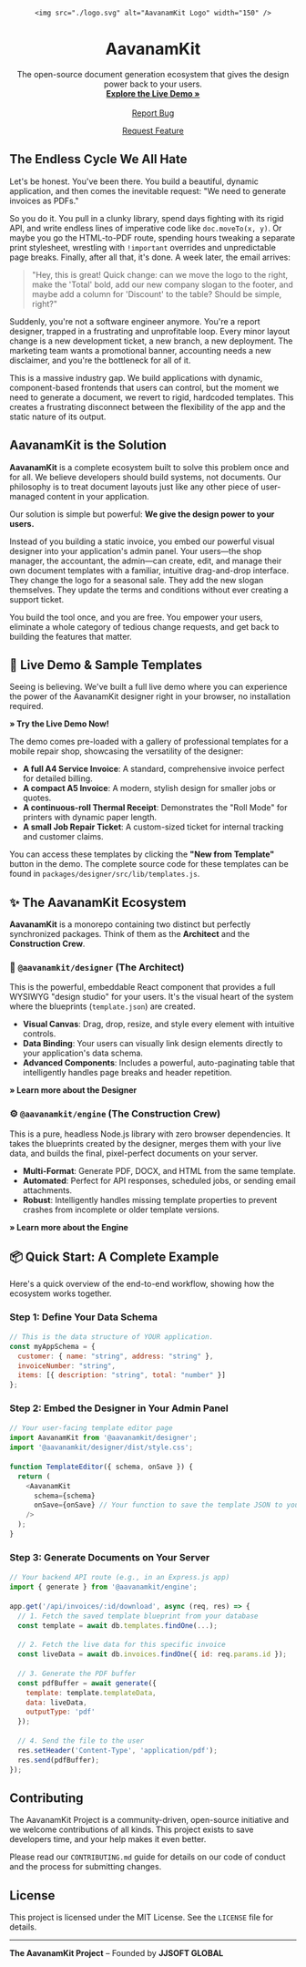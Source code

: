 <div align="center">
<br />
<p>

 
    <img src="./logo.svg" alt="AavanamKit Logo" width="150" />
 
</p>
<h1 align="center">AavanamKit</h1>
<p align="center">
The open-source document generation ecosystem that gives the design power back to your users.
<br />
<a href="https://www.google.com/search?q=%5BYOUR_LIVE_DEMO_URL_HERE%5D"><strong>Explore the Live Demo »</strong></a>
<br />
<br />
<a href="https://www.google.com/search?q=https://github.com/jafranjemal/aavanamkit/issues">Report Bug</a>

<a href="https://www.google.com/search?q=https://github.com/jafranjemal/aavanamkit/issues">Request Feature</a>
</p>
</div>

## The Endless Cycle We All Hate

Let's be honest. You've been there. You build a beautiful, dynamic application, and then comes the inevitable request: "We need to generate invoices as PDFs."

So you do it. You pull in a clunky library, spend days fighting with its rigid API, and write endless lines of imperative code like `doc.moveTo(x, y)`. Or maybe you go the HTML-to-PDF route, spending hours tweaking a separate print stylesheet, wrestling with `!important` overrides and unpredictable page breaks. Finally, after all that, it's done. A week later, the email arrives:

> "Hey, this is great! Quick change: can we move the logo to the right, make the 'Total' bold, add our new company slogan to the footer, and maybe add a column for 'Discount' to the table? Should be simple, right?"

Suddenly, you're not a software engineer anymore. You're a report designer, trapped in a frustrating and unprofitable loop. Every minor layout change is a new development ticket, a new branch, a new deployment. The marketing team wants a promotional banner, accounting needs a new disclaimer, and you're the bottleneck for all of it.

This is a massive industry gap. We build applications with dynamic, component-based frontends that users can control, but the moment we need to generate a document, we revert to rigid, hardcoded templates. This creates a frustrating disconnect between the flexibility of the app and the static nature of its output.

## AavanamKit is the Solution

**AavanamKit** is a complete ecosystem built to solve this problem once and for all. We believe developers should build systems, not documents. Our philosophy is to treat document layouts just like any other piece of user-managed content in your application.

Our solution is simple but powerful: **We give the design power to your users.**

Instead of you building a static invoice, you embed our powerful visual designer into your application's admin panel. Your users—the shop manager, the accountant, the admin—can create, edit, and manage their own document templates with a familiar, intuitive drag-and-drop interface. They change the logo for a seasonal sale. They add the new slogan themselves. They update the terms and conditions without ever creating a support ticket.

You build the tool once, and you are free. You empower your users, eliminate a whole category of tedious change requests, and get back to building the features that matter.

## 🚀 Live Demo & Sample Templates

Seeing is believing. We've built a full live demo where you can experience the power of the AavanamKit designer right in your browser, no installation required.

**» Try the Live Demo Now!**

The demo comes pre-loaded with a gallery of professional templates for a mobile repair shop, showcasing the versatility of the designer:

- **A full A4 Service Invoice**: A standard, comprehensive invoice perfect for detailed billing.
- **A compact A5 Invoice**: A modern, stylish design for smaller jobs or quotes.
- **A continuous-roll Thermal Receipt**: Demonstrates the "Roll Mode" for printers with dynamic paper length.
- **A small Job Repair Ticket**: A custom-sized ticket for internal tracking and customer claims.

You can access these templates by clicking the **"New from Template"** button in the demo. The complete source code for these templates can be found in `packages/designer/src/lib/templates.js`.

## ✨ The AavanamKit Ecosystem

**AavanamKit** is a monorepo containing two distinct but perfectly synchronized packages. Think of them as the **Architect** and the **Construction Crew**.

### 🎨 `@aavanamkit/designer` (The Architect)

This is the powerful, embeddable React component that provides a full WYSIWYG "design studio" for your users. It's the visual heart of the system where the blueprints (`template.json`) are created.

- **Visual Canvas**: Drag, drop, resize, and style every element with intuitive controls.
- **Data Binding**: Your users can visually link design elements directly to your application's data schema.
- **Advanced Components**: Includes a powerful, auto-paginating table that intelligently handles page breaks and header repetition.

**» Learn more about the Designer**

### ⚙️ `@aavanamkit/engine` (The Construction Crew)

This is a pure, headless Node.js library with zero browser dependencies. It takes the blueprints created by the designer, merges them with your live data, and builds the final, pixel-perfect documents on your server.

- **Multi-Format**: Generate PDF, DOCX, and HTML from the same template.
- **Automated**: Perfect for API responses, scheduled jobs, or sending email attachments.
- **Robust**: Intelligently handles missing template properties to prevent crashes from incomplete or older template versions.

**» Learn more about the Engine**

## 📦 Quick Start: A Complete Example

Here's a quick overview of the end-to-end workflow, showing how the ecosystem works together.

### Step 1: Define Your Data Schema

```js
// This is the data structure of YOUR application.
const myAppSchema = {
  customer: { name: "string", address: "string" },
  invoiceNumber: "string",
  items: [{ description: "string", total: "number" }]
};
```

### Step 2: Embed the Designer in Your Admin Panel

```js
// Your user-facing template editor page
import AavanamKit from '@aavanamkit/designer';
import '@aavanamkit/designer/dist/style.css';

function TemplateEditor({ schema, onSave }) {
  return (
    <AavanamKit
      schema={schema}
      onSave={onSave} // Your function to save the template JSON to your DB
    />
  );
}
```

### Step 3: Generate Documents on Your Server

```js
// Your backend API route (e.g., in an Express.js app)
import { generate } from '@aavanamkit/engine';

app.get('/api/invoices/:id/download', async (req, res) => {
  // 1. Fetch the saved template blueprint from your database
  const template = await db.templates.findOne(...);
  
  // 2. Fetch the live data for this specific invoice
  const liveData = await db.invoices.findOne({ id: req.params.id });

  // 3. Generate the PDF buffer
  const pdfBuffer = await generate({
    template: template.templateData,
    data: liveData,
    outputType: 'pdf'
  });

  // 4. Send the file to the user
  res.setHeader('Content-Type', 'application/pdf');
  res.send(pdfBuffer);
});
```

## Contributing

The AavanamKit Project is a community-driven, open-source initiative and we welcome contributions of all kinds. This project exists to save developers time, and your help makes it even better.

Please read our `CONTRIBUTING.md` guide for details on our code of conduct and the process for submitting changes.

## License

This project is licensed under the MIT License. See the `LICENSE` file for details.

---

**The AavanamKit Project** – Founded by **JJSOFT GLOBAL**